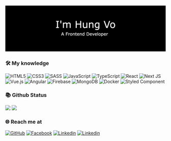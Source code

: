 <p align="center">
  <img src="assets/header.jpg">
</p>

### 🛠 My knowledge

![HTML5](https://img.shields.io/badge/html5-%23E34F26.svg?style=flat-square&logo=html5&logoColor=white)
![CSS3](https://img.shields.io/badge/css3-%231572B6.svg?style=flat-square&logo=css3&logoColor=white)
![SASS](https://img.shields.io/badge/SASS-hotpink.svg?style=flat-square&logo=SASS&logoColor=white)
![JavaScript](https://img.shields.io/badge/javascript-%23323330.svg?style=flat-square&logo=javascript&logoColor=%23F7DF1E)
![TypeScript](https://img.shields.io/badge/typescript-%23007ACC.svg?style=flat-square&logo=typescript&logoColor=white)
![React](https://img.shields.io/badge/react-%2320232a.svg?style=flat-square&logo=react&logoColor=%2361DAFB)
![Next JS](https://img.shields.io/badge/Nextjs-black?style=flat-square&logo=next.js&logoColor=white)
![Vue.js](https://img.shields.io/badge/vuejs-%2335495e.svg?style=flat-square&logo=vuedotjs&logoColor=%234FC08D)
![Angular](https://img.shields.io/badge/angular-%2335495e.svg?style=flat-square&logo=angular&logoColor=%23c40230&color=white)
![Firebase](https://img.shields.io/badge/firebase-%23039BE5.svg?style=flat-square&logo=firebase)
![MongoDB](https://img.shields.io/badge/MongoDB-%234ea94b.svg?style=flat-square&logo=mongodb&logoColor=white)
![Docker](https://img.shields.io/badge/docker-%230db7ed.svg?style=flat-square&logo=docker&logoColor=white)
![Styled Component](https://img.shields.io/badge/styledcomponent-%2335495e.svg?style=flat-square&logo=styled-components&logoColor=yellow)

### 📚 Github Status

<p>
  <img src="https://github-readme-stats-git-masterrstaa-rickstaa.vercel.app/api/top-langs/?username=vohungbk&layout=compact&theme=tokyonight&langs_count=6" height="165">
  <img src="https://github-readme-stats-git-masterrstaa-rickstaa.vercel.app/api?username=vohungbk&show_icons=true&theme=tokyonight" height="165">
</p>

### 🌐️ Reach me at

[![GitHub](https://img.shields.io/badge/github-%23121011.svg?style=for-the-badge&logo=github&logoColor=white)](https://github.com/vohungbk)
[![Facebook](https://img.shields.io/badge/Facebook-%231877F2.svg?style=for-the-badge&logo=Facebook&logoColor=white)](https://www.facebook.com/viethungbk/)
[![Linkedin](https://img.shields.io/badge/Linkedin-%231877F2.svg?style=for-the-badge&logo=linkedin&logoColor=white)](https://www.linkedin.com/in/hung-vo-3134b3116/)
[![Linkedin](https://img.shields.io/badge/Telegram-%231877F2.svg?style=for-the-badge&logo=telegram&logoColor=white)](https://t.me/HungVoViet)
